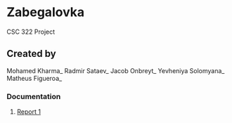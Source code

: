 # Zabegalovka
CSC 322 Project
## Created by
Mohamed Kharma_
Radmir Sataev_
Jacob Onbreyt_
Yevheniya Solomyana_
Matheus Figueroa_
### Documentation
1.	[Report 1](https://github.com/Zabegalovka/Zabegalovka/blob/main/report%201.pdf)
